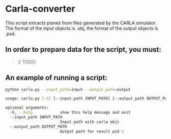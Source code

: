 # Carla-converter

This script extracts planes from files generated by the CARLA simulator. The format of the input objects is .obj, the format of the output objects is .psd.

## In order to prepare data for the script, you must:

> // TODO:

## An example of running a script:

```bash
python carla.py --input_path=input --output_path=output
```

```bash
usage: carla.py [-h] [--input_path INPUT_PATH] [--output_path OUTPUT_PATH]

optional arguments:
  -h, --help            show this help message and exit
  --input_path INPUT_PATH
                        Input path with carla objs
  --output_path OUTPUT_PATH
                        Output path for result psd's
```